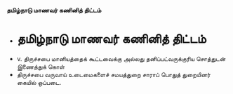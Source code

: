 **தமிழ்நாடு மாணவர் கணினித் திட்டம்**
- # தமிழ்நாடு மாணவர் கணினித் திட்டம்
- v. திருச்சபை மானியத்தைக் கூட்டவைக்கு அல்லது தனிப்பட்வருக்குரிய சொத்துடன் இணைத்துக் கொள்
- திருச்சபை வருவாய் உடைமைகளைச் சமயத்துறை சாராப் பொதுத் துறையினர் கையில் ஒப்படை.

